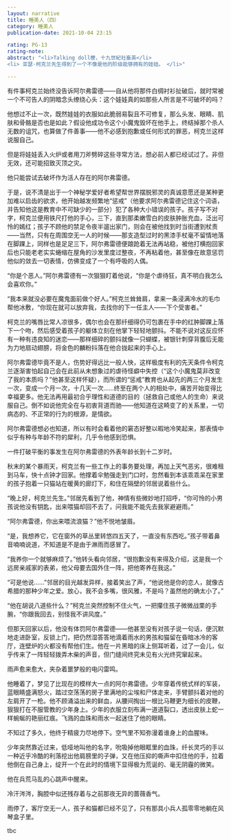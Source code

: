 ```yaml
---
layout: narrative
title: 睡美人（四）
category: 睡美人
publication-date: 2021-10-04 23:15

rating: PG-13
rating-note:
abstract: "<li>Talking doll梗，十九世紀社畜英</li>
<li> 亚瑟·柯克兰先生得到了一个不像是他的阶级能够拥有的娃娃。 </li>"

---
```


有件事柯克兰始终没告诉阿尔弗雷德——自从他将那件白绸衬衫扯破后，就时常被一个不可告人的阴暗念头缭绕心头：这个娃娃真的如那些人所言是不可破坏的吗？

他想过不止一次，既然娃娃的衣服如此脆弱易裂且不可修复，那么头发、眼睛、肌肤和骨骼是否也是如此？假设他成功令这个小魔鬼毁坏在他手上，终结掉那个杀人无数的诅咒，也算做了件善事——他不必感到抱歉或任何形式的罪恶，柯克兰这样说服自己。

但是将娃娃丢入火炉或者用刀斧劈碎这些寻常方法，想必前人都已经试过了。非但无效，还可能招致灭顶之灾。

他只能尝试去破坏作为活人存在的阿尔弗雷德。

于是，说不清是出于一个神秘学爱好者希望帮世界摆脱邪灵的真诚意愿还是某种更加难以启齿的欲求，他开始越发频繁地“惩戒”（他要求阿尔弗雷德记住这个词语，并告知他这是教育中不可缺少的一部分）犯了各种大小错误的孩子。孩子写不对字，柯克兰便用铁尺打他的手心，三下，直到那柔嫩雪白的皮肤肿胀充血，泛出可怜的嫣红；孩子不顾他的禁足令夜半遛出家门，则会在被他找到时当街遭到杖责——当然，只有在周围空无一人的时候——那支造型过时的黑漆手杖毫不留情地落在脚踝上，同样也是足足三下，阿尔弗雷德便踉跄着无法再站稳，被他打横抱回家后也只能老老实实蜷缩在屋角的沙发里度过整夜，不再粘着他，甚至像在故意惩罚他似的敛去一切表情，仿佛变成了一个有呼吸的人偶。

“你是个恶人。”阿尔弗雷德有一次狠狠盯着他说，“你是个虐待狂，真不明白我怎么会喜欢你。”

“我本来就没必要在魔鬼面前做个好人。”柯克兰耸耸肩，拿来一条浸满冷水的毛巾帮他冰敷，“你现在就可以放弃我，去找你的下一任主人——下个受害者。”

柯克兰的嘴唇比常人凉很多，偶尔也会在那纤细得仍可包裹在手中的红肿脚踝上落下一个吻，然后感受着孩子的躯体立刻在他掌下轻轻地颤抖。不能不说对这反应怀有一种有违良知的迷恋——那样细碎的颤抖就像一只蝴蝶，被银针刺穿背腹后无能为力地扇动翅膀，将金色的麟粉抖落在他合拢起来的手心上。

阿尔弗雷德毕竟不是人，伤势好得远比一般人快，这样极度有利的先天条件令柯克兰逐渐害怕起自己会在此前从未想象过的虐待怪癖中失控（“这个小魔鬼莫非改变了我的本质吗？”他甚至这样怀疑），而所谓的“惩戒”教育也从起先的两三个月发生一次，变成一个月一次，十几天一次……终至在两个人的相处中，痛苦开始变得比幸福更多。他无法再用最初合乎理性和道德的目的（拯救自己或他人的生命）来说服自己。倒不如说他完全在与初衷背道而驰——他知道在这畸变了的关系里，一切病态的、不正常的行为的根源，是情欲。

阿尔弗雷德想必也知道，所以有时会看着他的窘态好整以暇地冷笑起来，那表情中似乎有种与年龄不符的犀利，几乎令他感到恐惧。

一件打破平衡的事发生在阿尔弗雷德的外表年龄长到十二岁时。

秋末的某个暴雨天，柯克兰有一些工作上的事务要处理，再加上天气恶劣，很难租到马车，快十点钟才回家。他撑着伞勉强走到门口时，忽然看到本该乖乖呆在家里的孩子抱着一只猫站在暖黄的廊灯下，和住在隔壁的邻居说着些什么。

“晚上好，柯克兰先生。”邻居先看到了他，神情有些微妙地打招呼，“你可怜的小男孩说他没有钥匙，出来喂猫却回不去了，问我能不能先去我家避避雨。”

“阿尔弗雷德，你出来喂流浪猫？”他不悦地皱眉。

“是，我想养它，它在窗外的草丛里转悠四五天了，一直没有东西吃。”孩子带着鼻音喃喃说道，不知道是不是由于淋雨而感冒了。

“我养你一个就够麻烦了。”他转头看向邻居，“很抱歉没有来得及介绍，这是我一个远房亲戚家的表弟，他父母要去国外住一阵，把他寄养在我这。”

“可是他说……”邻居的目光越发异样，接着笑出了声，“他说他是你的恋人，就像古希腊的那种少年之爱。放心，我不会多嘴，很风雅，不是吗？虽然他的确太小了。”

“他在胡说八道些什么？”柯克兰突然控制不住火气，一把攥住孩子微微战栗的手腕，“你跟我回去，别怪我不讲风度。”

但那天回家以后，他没有体罚阿尔弗雷德——他甚至没有对孩子说一句话，便沉默地走进卧室，反锁上门，把仍然湿答答地滴着雨水的男孩和猫留在昏暗冰冷的客厅，连壁炉的火都没有帮他们生。他在一片黑暗的床上侧耳听着，过了一会儿，似乎传来了一阵轻轻拨弄木柴的声音，但门缝间终究未见有火光终究窜起来。

雨声愈来愈大，夹杂着噩梦般的电闪雷鸣。

他睡着了，梦见了比现在的模样大一点的阿尔弗雷德。少年穿着传统式样的军装，蓝眼睛盛满怒火，踏过空荡荡的房子里满地的尘埃和尸体走来，手臂颤抖着对他的左肩开了一枪。他不顾涌溢出来的鲜血，从腰间掏出一根比马鞭更为细长的皮鞭，狠狠打在不服管教的少年身上。少年的衣服立刻布满一道道裂口，透出皮肤上蛇一样蜿蜒的艳丽红痕。飞溅的血珠和雨水一起迷住了他的眼睛。

不知过了多久，他终于精疲力尽地停下。空气里不知弥漫着谁身上的血腥味。

少年突然靠近过来，低哑地叫他的名字，吮吸掉他眼眶里的血珠，纤长灵巧的手以一种近乎冷酷的利落挖出他肩膀里的子弹，又在他压抑的嘶声中扣住他的手，拉着他倒在自己身上，绽开一个在此时的情境下显得极为荒诞的、毫无阴霾的微笑。

他在兵荒马乱的心跳声中醒来。

冷汗涔涔，胸腔中似还残存着与之前那夜无异的蔷薇香气。

雨停了，客厅空无一人，孩子和猫都已经不见了，只有那具小兵人孤零零地躺在风琴盒子里。

tbc
